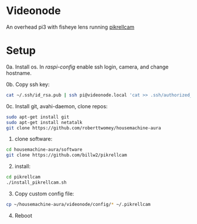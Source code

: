 # Videonode

An overhead pi3 with fisheye lens running [pikrellcam](https://github.com/billw2/pikrellcam)

# Setup

0a. Install os. In _raspi-config_ enable ssh login, camera, and change hostname. 

0b. Copy ssh key:
```bash
cat ~/.ssh/id_rsa.pub | ssh pi@videonode.local 'cat >> .ssh/authorized_keys'
```

0c. Install git, avahi-daemon, clone repos:
```bash
sudo apt-get install git
sudo apt-get install netatalk
git clone https://github.com/roberttwomey/housemachine-aura
```

1. clone software: 
```bash
cd housemachine-aura/software
git clone https://github.com/billw2/pikrellcam
```

2. install:
```sh
cd pikrellcam
./install_pikrellcam.sh
```

3. Copy custom config file:
```bash
cp ~/housemachine-aura/videonode/config/* ~/.pikrellcam
```

4. Reboot
